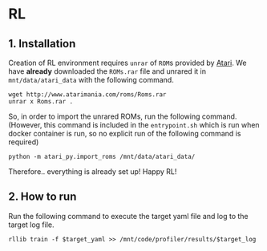 # RL

## 1. Installation
Creation of RL environment requires `unrar` of `ROM`s provided by [Atari](http://www.atarimania.com/roms/Roms.rar). We have **already** downloaded the `ROMs.rar` file and unrared it in `mnt/data/atari_data` with the following command. 
```
wget http://www.atarimania.com/roms/Roms.rar
unrar x Roms.rar .
```
So, in order to import the unrared ROMs, run the following command. (However, this command is included in the `entrypoint.sh` which is run when docker container is run, so no explicit run of the following command is required)
```
python -m atari_py.import_roms /mnt/data/atari_data/
```

Therefore.. everything is already set up! Happy RL!

## 2. How to run 
Run the following command to execute the target yaml file and log to the target log file.
```
rllib train -f $target_yaml >> /mnt/code/profiler/results/$target_log
```